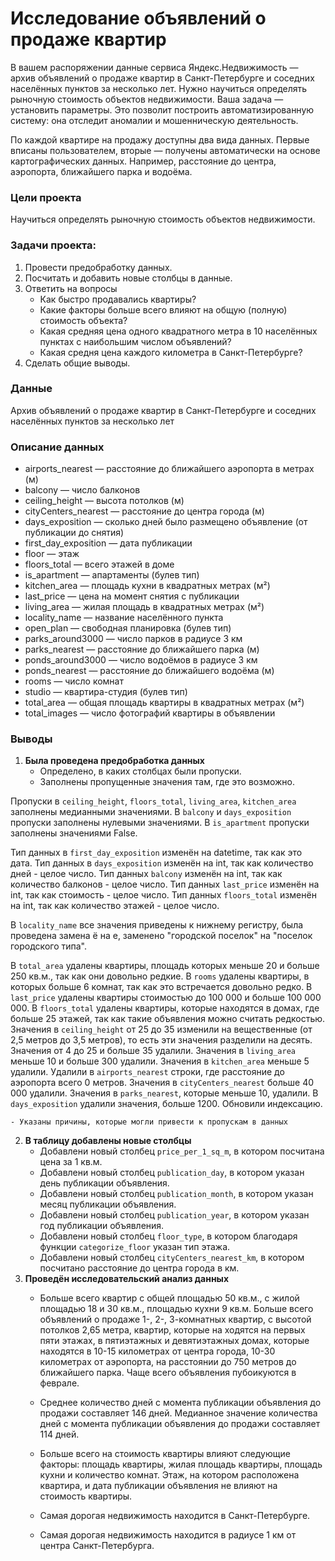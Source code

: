 # Исследование объявлений о продаже квартир

В вашем распоряжении данные сервиса Яндекс.Недвижимость — архив объявлений о продаже квартир в Санкт-Петербурге и соседних населённых пунктов за несколько лет. Нужно научиться определять рыночную стоимость объектов недвижимости. Ваша задача — установить параметры. Это позволит построить автоматизированную систему: она отследит аномалии и мошенническую деятельность.

По каждой квартире на продажу доступны два вида данных. Первые вписаны пользователем, вторые — получены автоматически на основе картографических данных. Например, расстояние до центра, аэропорта, ближайшего парка и водоёма.

### Цели проекта
Научиться определять рыночную стоимость объектов недвижимости.

### Задачи проекта:
1. Провести предобработку данных.
2. Посчитать и добавить новые столбцы в данные.
3. Ответить на вопросы
    - Как быстро продавались квартиры?
    - Какие факторы больше всего влияют на общую (полную) стоимость объекта?
    - Какая средняя цена одного квадратного метра в 10 населённых пунктах с наибольшим числом объявлений?
    - Какая средня цена каждого километра в Санкт-Петербурге?
4. Сделать общие выводы.

### Данные
Архив объявлений о продаже квартир в Санкт-Петербурге и соседних населённых пунктов за несколько лет

### Описание данных
- airports_nearest — расстояние до ближайшего аэропорта в метрах (м)  
- balcony — число балконов  
- ceiling_height — высота потолков (м)  
- cityCenters_nearest — расстояние до центра города (м)  
- days_exposition — сколько дней было размещено объявление (от публикации до снятия)  
- first_day_exposition — дата публикации  
- floor — этаж  
- floors_total — всего этажей в доме  
- is_apartment — апартаменты (булев тип)  
- kitchen_area — площадь кухни в квадратных метрах (м²)  
- last_price — цена на момент снятия с публикации  
- living_area — жилая площадь в квадратных метрах (м²)  
- locality_name — название населённого пункта  
- open_plan — свободная планировка (булев тип)  
- parks_around3000 — число парков в радиусе 3 км  
- parks_nearest — расстояние до ближайшего парка (м)  
- ponds_around3000 — число водоёмов в радиусе 3 км  
- ponds_nearest — расстояние до ближайшего водоёма (м)  
- rooms — число комнат  
- studio — квартира-студия (булев тип)  
- total_area — общая площадь квартиры в квадратных метрах (м²)  
- total_images — число фотографий квартиры в объявлении

### Выводы
1. <b>Была проведена предобработка данных</b>  
    - Определено, в каких столбцах были пропуски.
    - Заполнены пропущенные значения там, где это возможно.  
       
Пропуски в <code>ceiling_height</code>, <code>floors_total</code>, <code>living_area</code>, <code>kitchen_area</code> заполнены медианными значениями. В <code>balcony</code> и <code>days_exposition</code> пропуски заполнены нулевыми значениями. В <code>is_apartment</code> пропуски заполнены значениями False.  
    
Тип данных в <code>first_day_exposition</code> изменён на datetime, так как это дата. Тип данных в <code>days_exposition</code> изменён на int, так как количество дней - целое число. Тип данных <code>balcony</code> изменён на int, так как количество балконов - целое число. Тип данных <code>last_price</code> изменён на int, так как стоимость - целое число. Тип данных <code>floors_total</code> изменён на int, так как количество этажей - целое число.
    
В <code>locality_name</code> все значения приведены к нижнему регистру, была проведена замена ё на е, заменено "городской поселок" на "поселок городского типа".  
    
В <code>total_area</code> удалены квартиры, площадь которых меньше 20 и больше 250 кв.м., так как они довольно редкие. В <code>rooms</code> удалены квартиры, в которых больше 6 комнат, так как это встречается довольно редко. В <code>last_price</code> удалены квартиры стоимостью до 100 000 и больше 100 000 000. В <code>floors_total</code> удалены квартиры, которые находятся в домах, где больше 25 этажей, так как такие объявления можно считать редкостью. Значения в <code>ceiling_height</code> от 25 до 35 изменили на вещественные (от 2,5 метров до 3,5 метров), то есть эти значения разделили на десять. Значения от 4 до 25 и больше 35 удалили. Значения в <code>living_area</code> меньше 10 и больше 300 удалили. Значения в <code>kitchen_area</code> меньше 5 удалили. Удалили в <code>airports_nearest</code> строки, где расстояние до аэропорта всего 0 метров. Значения в <code>cityCenters_nearest</code> больше 40 000 удалили. Значения в <code>parks_nearest</code>, которые меньше 10, удалили. В <code>days_exposition</code> удалили значения, больше 1200. Обновили индексацию.
        
    - Указаны причины, которые могли привести к пропускам в данных
2. <b>В таблицу добавлены новые столбцы</b>
    - Добавлени новый столбец <code>price_per_1_sq_m</code>, в котором посчитана цена за 1 кв.м. 
    - Добавлени новый столбец <code>publication_day</code>, в котором указан день публикации объявления. 
    - Добавлени новый столбец <code>publication_month</code>, в котором указан месяц публикации объявления.
    - Добавлени новый столбец <code>publication_year</code>, в котором указан год публикации объявления.
    - Добавлени новый столбец <code>floor_type</code>, в котором благодаря функции <code>categorize_floor</code> указан тип этажа.
    - Добавлени новый столбец <code>cityCenters_nearest_km</code>, в котором посчитано расстояние до центра города в км. 
3. <b>Проведён исследовательский анализ данных</b>
    - Больше всего квартир с общей площадью 50 кв.м., с жилой площадью 18 и 30 кв.м., площадью кухни 9 кв.м. Больше всего объявлений о продаже 1-, 2-, 3-комнатных квартир, с высотой потолков 2,65 метра, квартир, которые на ходятся на первых пяти этажах, в пятиэтажных и девятиэтажных домах, которые находятся в 10-15 километрах от центра города, 10-30 километрах от аэропорта, на расстоянии до 750 метров до ближайшего парка. Чаще всего объявления пубоикуются в феврале.  
  
    - Среднее количество дней с момента публикации объявления до продажи составляет 146 дней. Медианное значение количества дней с момента публикации объявления до продажи составляет 114 дней.  
  
    - Больше всего на стоимость квартиры влияют следующие факторы: площадь квартиры, жилая площадь квартиры, площадь кухни и количество комнат. Этаж, на котором расположена квартира, и дата публикации объявления не влияют на стоимость квартиры.  
  
    - Самая дорогая недвижимость находится в Санкт-Петербурге.  
  
    - Самая дорогая недвижимость находится в радиусе 1 км от центра Санкт-Петербурга.
